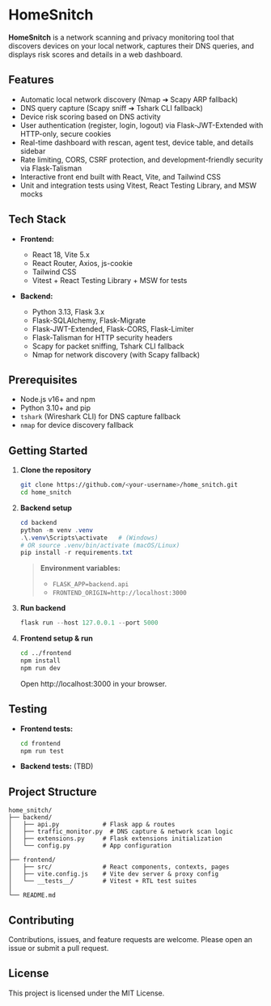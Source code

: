# HomeSnitch

**HomeSnitch** is a network scanning and privacy monitoring tool that discovers devices on your local network, captures their DNS queries, and displays risk scores and details in a web dashboard.

## Features

- Automatic local network discovery (Nmap ➔ Scapy ARP fallback)
- DNS query capture (Scapy sniff ➔ Tshark CLI fallback)
- Device risk scoring based on DNS activity
- User authentication (register, login, logout) via Flask-JWT-Extended with HTTP-only, secure cookies
- Real-time dashboard with rescan, agent test, device table, and details sidebar
- Rate limiting, CORS, CSRF protection, and development-friendly security via Flask-Talisman
- Interactive front end built with React, Vite, and Tailwind CSS
- Unit and integration tests using Vitest, React Testing Library, and MSW mocks

## Tech Stack

- **Frontend:**
  - React 18, Vite 5.x
  - React Router, Axios, js-cookie
  - Tailwind CSS
  - Vitest + React Testing Library + MSW for tests

- **Backend:**
  - Python 3.13, Flask 3.x
  - Flask-SQLAlchemy, Flask-Migrate
  - Flask-JWT-Extended, Flask-CORS, Flask-Limiter
  - Flask-Talisman for HTTP security headers
  - Scapy for packet sniffing, Tshark CLI fallback
  - Nmap for network discovery (with Scapy fallback)

## Prerequisites

- Node.js v16+ and npm
- Python 3.10+ and pip
- `tshark` (Wireshark CLI) for DNS capture fallback
- `nmap` for device discovery fallback

## Getting Started

1. **Clone the repository**
   ```bash
   git clone https://github.com/<your-username>/home_snitch.git
   cd home_snitch
   ```

2. **Backend setup**
   ```powershell
   cd backend
   python -m venv .venv
   .\.venv\Scripts\activate   # (Windows)
   # OR source .venv/bin/activate (macOS/Linux)
   pip install -r requirements.txt
   ```

   > **Environment variables:**
   > - `FLASK_APP=backend.api`
   > - `FRONTEND_ORIGIN=http://localhost:3000`

3. **Run backend**
   ```powershell
   flask run --host 127.0.0.1 --port 5000
   ```

4. **Frontend setup & run**
   ```bash
   cd ../frontend
   npm install
   npm run dev
   ```

   Open http://localhost:3000 in your browser.


## Testing

- **Frontend tests:**
  ```bash
  cd frontend
  npm run test
  ```

- **Backend tests:** (TBD)

## Project Structure

```
home_snitch/
├── backend/
│   ├── api.py            # Flask app & routes
│   ├── traffic_monitor.py  # DNS capture & network scan logic
│   ├── extensions.py     # Flask extensions initialization
│   └── config.py         # App configuration
│
├── frontend/
│   ├── src/              # React components, contexts, pages
│   ├── vite.config.js    # Vite dev server & proxy config
│   └── __tests__/        # Vitest + RTL test suites
│
└── README.md
```

## Contributing

Contributions, issues, and feature requests are welcome. Please open an issue or submit a pull request.

## License

This project is licensed under the MIT License.
